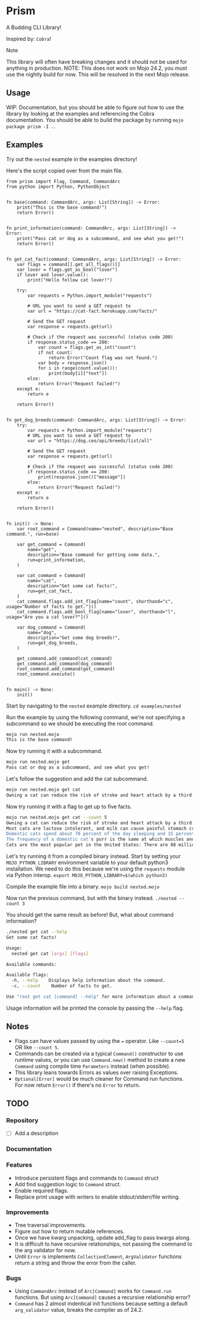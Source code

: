 # Prism

A Budding CLI Library!

Inspired by: `Cobra`!

> [!NOTE]
> This library will often have breaking changes and it should not be used for anything in production.
NOTE: This does not work on Mojo 24.2, you must use the nightly build for now. This will be resolved in the next Mojo release.

## Usage

WIP: Documentation, but you should be able to figure out how to use the library by looking at the examples and referencing the Cobra documentation. You should be able to build the package by running `mojo package prism -I .`.

## Examples

Try out the `nested` example in the examples directory!

Here's the script copied over from the main file.

```mojo
from prism import Flag, Command, CommandArc
from python import Python, PythonObject


fn base(command: CommandArc, args: List[String]) -> Error:
    print("This is the base command!")
    return Error()


fn print_information(command: CommandArc, args: List[String]) -> Error:
    print("Pass cat or dog as a subcommand, and see what you get!")
    return Error()


fn get_cat_fact(command: CommandArc, args: List[String]) -> Error:
    var flags = command[].get_all_flags()[]
    var lover = flags.get_as_bool("lover")
    if lover and lover.value():
        print("Hello fellow cat lover!")

    try:
        var requests = Python.import_module("requests")

        # URL you want to send a GET request to
        var url = "https://cat-fact.herokuapp.com/facts/"

        # Send the GET request
        var response = requests.get(url)

        # Check if the request was successful (status code 200)
        if response.status_code == 200:
            var count = flags.get_as_int("count")
            if not count:
                return Error("Count flag was not found.")
            var body = response.json()
            for i in range(count.value()):
                print(body[i]["text"])
        else:
            return Error("Request failed!")
    except e:
        return e

    return Error()


fn get_dog_breeds(command: CommandArc, args: List[String]) -> Error:
    try:
        var requests = Python.import_module("requests")
        # URL you want to send a GET request to
        var url = "https://dog.ceo/api/breeds/list/all"

        # Send the GET request
        var response = requests.get(url)

        # Check if the request was successful (status code 200)
        if response.status_code == 200:
            print(response.json()["message"])
        else:
            return Error("Request failed!")
    except e:
        return e

    return Error()


fn init() -> None:
    var root_command = Command(name="nested", description="Base command.", run=base)

    var get_command = Command(
        name="get",
        description="Base command for getting some data.",
        run=print_information,
    )

    var cat_command = Command(
        name="cat",
        description="Get some cat facts!",
        run=get_cat_fact,
    )
    cat_command.flags.add_int_flag[name="count", shorthand="c", usage="Number of facts to get."]()
    cat_command.flags.add_bool_flag[name="lover", shorthand="l", usage="Are you a cat lover?"]()

    var dog_command = Command(
        name="dog",
        description="Get some dog breeds!",
        run=get_dog_breeds,
    )

    get_command.add_command(cat_command)
    get_command.add_command(dog_command)
    root_command.add_command(get_command)
    root_command.execute()


fn main() -> None:
    init()

```

Start by navigating to the `nested` example directory.
`cd examples/nested`

Run the example by using the following command, we're not specifying a subcommand so we should be executing the root command.

```bash
mojo run nested.mojo
This is the base command!
```

Now try running it with a subcommand.

```bash
mojo run nested.mojo get
Pass cat or dog as a subcommand, and see what you get!
```

Let's follow the suggestion and add the cat subcommand.

```bash
mojo run nested.mojo get cat
Owning a cat can reduce the risk of stroke and heart attack by a third.
```

Now try running it with a flag to get up to five facts.

```bash
mojo run nested.mojo get cat --count 5
Owning a cat can reduce the risk of stroke and heart attack by a third.
Most cats are lactose intolerant, and milk can cause painful stomach cramps and diarrhea. It's best to forego the milk and just give your cat the standard: clean, cool drinking water.
Domestic cats spend about 70 percent of the day sleeping and 15 percent of the day grooming.
The frequency of a domestic cat's purr is the same at which muscles and bones repair themselves.
Cats are the most popular pet in the United States: There are 88 million pet cats and 74 million dogs.
```

Let's try running it from a compiled binary instead. Start by setting your `MOJO_PYTHON_LIBRARY` environment variable to your default python3 installation. We need to do this because we're using the `requests` module via Python interop.
`export MOJO_PYTHON_LIBRARY=$(which python3)`

Compile the example file into a binary.
`mojo build nested.mojo`

Now run the previous command, but with the binary instead.
`./nested --count 3`

You should get the same result as before! But, what about command information?

```bash
./nested get cat --help
Get some cat facts!

Usage:
  nested get cat [args] [flags]

Available commands:

Available flags:
  -h, --help    Displays help information about the command.
  -c, --count    Number of facts to get.

Use "root get cat [command] --help" for more information about a command.
```

Usage information will be printed the console by passing the `--help` flag.

## Notes

- Flags can have values passed by using the `=` operator. Like `--count=5` OR like `--count 5`.
- Commands can be created via a typical `Command()` constructor to use runtime values, or you can use `Command.new()` method to create a new `Command` using compile time `Parameters` instead (when possible).
- This library leans towards Errors as values over raising Exceptions.
- `Optional[Error]` would be much cleaner for Command run functions. For now return `Error()` if there's no `Error` to return.

## TODO

### Repository

- [ ] Add a description

### Documentation

### Features

- Introduce persistent flags and commands to `Command` struct
- Add find suggestion logic to `Command` struct.
- Enable required flags.
- Replace print usage with writers to enable stdout/stderr/file writing.

### Improvements

- Tree traversal improvements.
- Figure out how to return mutable references.
- Once we have kwarg unpacking, update add_flag to pass kwargs along.
- It is difficult to have recursive relationships, not passing the command to the arg validator for now.
- Until `Error` is implements `CollectionElement`, `ArgValidator` functions return a string and throw the error from the caller.

### Bugs

- Using `CommandArc` instead of `Arc[Command]` works for `Command.run` functions. But using `Arc[Command]` causes a recursive relationship error?
- `Command` has 2 almost indentical init functions because setting a default `arg_validator` value, breaks the compiler as of 24.2.
